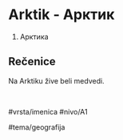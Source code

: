 # Arktik - Арктик

1. Арктика

## Rečenice

Na Arktiku žive beli medvedi.

<br>

#vrsta/imenica
#nivo/A1

#tema/geografija